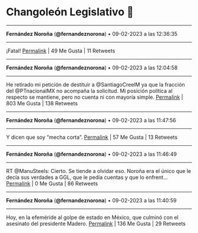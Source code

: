 # Changoleón Legislativo 🙈
*****
**Fernández Noroña** (**@fernandeznorona**) • 09-02-2023 a las 12:36:35
*****
¡Fatal!
[Permalink](https://twitter.com/fernandeznorona/status/1623782939258503169) | 49 Me Gusta | 11 Retweets
*****
**Fernández Noroña** (**@fernandeznorona**) • 09-02-2023 a las 12:04:58
*****
He retirado mi petición de destituir a @SantiagoCreelM ya que la fracción del @PTnacionalMX no acompaña la solicitud. Mi posición política al respecto se mantiene, pero no cuenta ni con mayoría simple.
[Permalink](https://twitter.com/fernandeznorona/status/1623774983108304899) | 803 Me Gusta | 138 Retweets
*****
**Fernández Noroña** (**@fernandeznorona**) • 09-02-2023 a las 11:47:56
*****
Y dicen que soy “mecha corta”.
[Permalink](https://twitter.com/fernandeznorona/status/1623770695434919936) | 57 Me Gusta | 13 Retweets
*****
**Fernández Noroña** (**@fernandeznorona**) • 09-02-2023 a las 11:46:49
*****
RT @ManuSteels: Cierto. Se tiende a olvidar eso. Noroña era el único que le decía sus verdades a GGL, que le pedía cuentas y que lo enfrent…
[Permalink](https://twitter.com/fernandeznorona/status/1623770412474679296) | 0 Me Gusta | 86 Retweets
*****
**Fernández Noroña** (**@fernandeznorona**) • 09-02-2023 a las 11:40:59
*****
Hoy, en la efeméride al golpe de estado en México, que culminó con el asesinato del presidente Madero.
[Permalink](https://twitter.com/fernandeznorona/status/1623768946309464065) | 136 Me Gusta | 29 Retweets